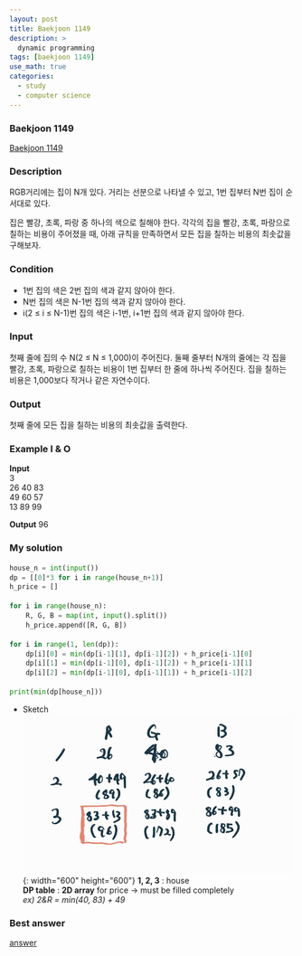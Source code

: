 ```yaml
---
layout: post
title: Baekjoon 1149
description: >
  dynamic programming
tags: [baekjoon 1149]
use_math: true
categories:
  - study
  - computer science
---
```

### Baekjoon 1149
[Baekjoon 1149](https://www.acmicpc.net/problem/1149)

### Description
RGB거리에는 집이 N개 있다. 거리는 선분으로 나타낼 수 있고, 1번 집부터 N번 집이 순서대로 있다.

집은 빨강, 초록, 파랑 중 하나의 색으로 칠해야 한다. 각각의 집을 빨강, 초록, 파랑으로 칠하는 비용이 주어졌을 때, 아래 규칙을 만족하면서 모든 집을 칠하는 비용의 최솟값을 구해보자.

### Condition
* 1번 집의 색은 2번 집의 색과 같지 않아야 한다.
* N번 집의 색은 N-1번 집의 색과 같지 않아야 한다.
* i(2 ≤ i ≤ N-1)번 집의 색은 i-1번, i+1번 집의 색과 같지 않아야 한다.

### Input
첫째 줄에 집의 수 N(2 ≤ N ≤ 1,000)이 주어진다. 둘째 줄부터 N개의 줄에는 각 집을 빨강, 초록, 파랑으로 칠하는 비용이 1번 집부터 한 줄에 하나씩 주어진다. 집을 칠하는 비용은 1,000보다 작거나 같은 자연수이다.

### Output
첫째 줄에 모든 집을 칠하는 비용의 최솟값을 출력한다.

### Example I & O
**Input** <br>
3 <br>
26 40 83 <br>
49 60 57 <br>
13 89 99 <br>

**Output**
96

### My solution
~~~python
house_n = int(input())
dp = [[0]*3 for i in range(house_n+1)]
h_price = []

for i in range(house_n):
    R, G, B = map(int, input().split())
    h_price.append([R, G, B])

for i in range(1, len(dp)):
    dp[i][0] = min(dp[i-1][1], dp[i-1][2]) + h_price[i-1][0]
    dp[i][1] = min(dp[i-1][0], dp[i-1][2]) + h_price[i-1][1]
    dp[i][2] = min(dp[i-1][0], dp[i-1][1]) + h_price[i-1][2]

print(min(dp[house_n]))
~~~

* Sketch
![그림1](https://github.com/hyun-jin891/hyun-jin891.github.io/blob/master/assets/img/15.png?raw=true){: width="600" height="600"}
**1, 2, 3** : house <br>
**DP table** : **2D array** for price → must be filled completely <br>
*ex) 2&R = min(40, 83) + 49*

### Best answer
[answer](https://hongcoding.tistory.com/123)

